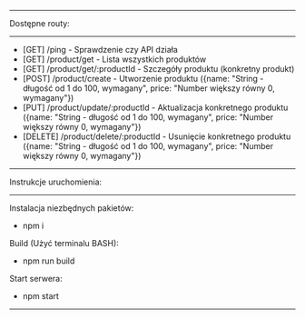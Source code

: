 ________________________
Dostępne routy:
________________________


  - [GET] /ping - Sprawdzenie czy API działa
  - [GET] /product/get - Lista wszystkich produktów
  - [GET] /product/get/:productId - Szczegóły produktu (konkretny produkt)
  - [POST] /product/create - Utworzenie produktu ({name: "String - długość od 1 do 100, wymagany", price: "Number większy równy 0, wymagany"})
  - [PUT] /product/update/:productId - Aktualizacja konkretnego produktu ({name: "String - długość od 1 do 100, wymagany", price: "Number większy równy 0, wymagany"})
  - [DELETE] /product/delete/:productId - Usunięcie konkretnego produktu ({name: "String - długość od 1 do 100, wymagany", price: "Number większy równy 0, wymagany"})


________________________

Instrukcje uruchomienia:
________________________

Instalacja niezbędnych pakietów:
  - npm i


Build (Użyć terminalu BASH):

  - npm run build


Start serwera:

  - npm start
  
 
 

________________________
